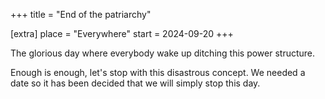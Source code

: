+++
title = "End of the patriarchy"

[extra]
place = "Everywhere"
start = 2024-09-20
+++

The glorious day where everybody wake up ditching this power structure.
<!-- more -->

Enough is enough, let's stop with this disastrous concept.
We needed a date so it has been decided that we will simply stop this day.

